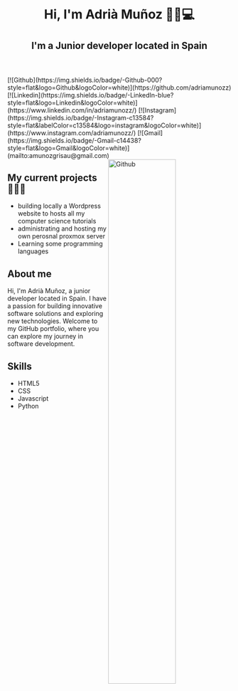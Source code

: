 <!DOCTYPE html>
<html lang="en">
<head>
    <meta charset="UTF-8">
    <meta name="viewport" content="width=device-width, initial-scale=1.0">
    <title>Adrià Muñoz's Portfolio</title>
    <link rel="stylesheet" type="text/css" href="readme.css">

</head>
<body>
    <header> <!--Titulo y Subtitulo-->
        <center><h1>Hi, I'm Adrià Muñoz 👋🏻💻</h1></center>
        <center><h2>I'm a Junior developer located in Spain</h2></center>
    </header>
    <section> <!--Aqui tengo los link a mis redes sociales-->
        [![Github](https://img.shields.io/badge/-Github-000?style=flat&logo=Github&logoColor=white)](https://github.com/adriamunozz)
        [![Linkedin](https://img.shields.io/badge/-LinkedIn-blue?style=flat&logo=Linkedin&logoColor=white)](https://www.linkedin.com/in/adriamunozz/)
        [![Instagram](https://img.shields.io/badge/-Instagram-c13584?style=flat&labelColor=c13584&logo=instagram&logoColor=white)](https://www.instagram.com/adriamunozz/)
        [![Gmail](https://img.shields.io/badge/-Gmail-c14438?style=flat&logo=Gmail&logoColor=white)](mailto:amunozgrisau@gmail.com)
    </section>
    <section> <!--Imagen del gato de GitHub-->
        <img width="55%" align="right" alt="Github" src="https://raw.githubusercontent.com/onimur/.github/master/.resources/git-header.svg" />
    </section>
    <section> <!--Proyectos en los que estoy trabajando actualmente-->
        <h2>My current projects👨🏻‍💼</h2>
        <ul>
            <li>building locally a Wordpress website to hosts all my computer science tutorials</li>
            <li>administrating and hosting my own perosnal proxmox server </li>
            <li>Learning some programming languages</li>
        <ul>
    </section>
    <section> <!--Sobre mi-->
        <h2>About me</h2>
        <p>Hi, I'm Adrià Muñoz, a junior developer located in Spain. I have a passion for building innovative software solutions and exploring new technologies. Welcome to my GitHub portfolio, where you can explore my journey in software development.</p>
    </section>
    <section> <!--Habilidades-->
        <h2>Skills</h2>
        <ul>
            <li>HTML5</li>
            <li>CSS</li>
            <li>Javascript</li>
            <li>Python</li>
        </ul>
    </section>
</body>
</html>
